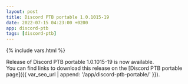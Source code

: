 ```yaml
---
layout: post
title: Discord PTB portable 1.0.1015-19
date: 2022-07-15 04:23:00 +0200
app: discord-ptb
tags: [discord-ptb]
---
```

{% include vars.html %}

Release of Discord PTB portable 1.0.1015-19 is now available.<br />
You can find links to download this release on the [Discord PTB portable page]({{ var_seo_url | append: '/app/discord-ptb-portable/' }}).
